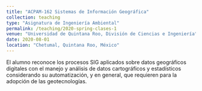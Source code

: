 ```yaml
---
title: "ACPAM-162 Sistemas de Información Geográfica"
collection: teaching
type: "Asignatura de Ingeniería Ambiental"
permalink: /teaching/2020-spring-clases-1
venue: "Universidad de Quintana Roo, División de Ciencias e Ingeniería"
date: 2020-08-01
location: "Chetumal, Quintana Roo, México"
---
```


El alumno reconoce los procesos SIG aplicados sobre datos geográficos digitales con el manejo y análisis de datos cartográficos y estadísticos considerando su automatización, y en general, que requieren para la adopción de las geotecnologías.